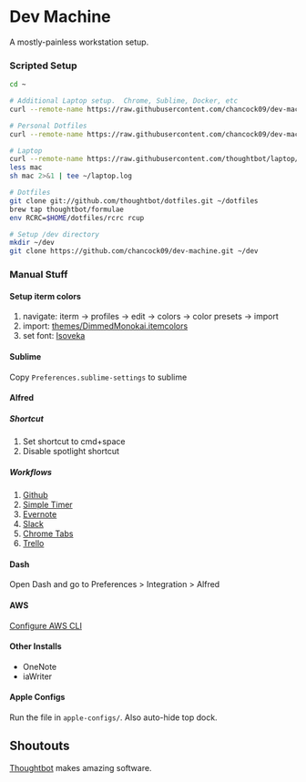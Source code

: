 # Dev Machine

A mostly-painless workstation setup.

### Scripted Setup

```bash
cd ~

# Additional Laptop setup.  Chrome, Sublime, Docker, etc
curl --remote-name https://raw.githubusercontent.com/chancock09/dev-machine/master/.laptop.local

# Personal Dotfiles
curl --remote-name https://raw.githubusercontent.com/chancock09/dev-machine/master/dofiles-local

# Laptop
curl --remote-name https://raw.githubusercontent.com/thoughtbot/laptop/master/mac
less mac
sh mac 2>&1 | tee ~/laptop.log

# Dotfiles
git clone git://github.com/thoughtbot/dotfiles.git ~/dotfiles
brew tap thoughtbot/formulae
env RCRC=$HOME/dotfiles/rcrc rcup

# Setup /dev directory
mkdir ~/dev
git clone https://github.com/chancock09/dev-machine.git ~/dev
```

### Manual Stuff

#### Setup iterm colors

1. navigate: iterm -> profiles -> edit -> colors -> color presets -> import
2. import: [themes/DimmedMonokai.itemcolors](/themes/DimmedMonokai.itemcolors)
3. set font: [Isoveka](https://github.com/be5invis/Iosevka)

#### Sublime

Copy `Preferences.sublime-settings` to sublime

#### Alfred

##### Shortcut

1. Set shortcut to cmd+space
2. Disable spotlight shortcut

##### Workflows

1. [Github](https://github.com/gharlan/alfred-github-workflow)
2. [Simple Timer](http://www.packal.org/workflow/simple-timer)
3. [Evernote](http://www.packal.org/workflow/evernote)
4. [Slack](http://www.packal.org/workflow/slackfred)
5. [Chrome Tabs](http://www.packal.org/workflow/search-safari-and-chrome-tabs)
6. [Trello](http://www.packal.org/workflow/trello-alfred)

#### Dash

Open Dash and go to Preferences > Integration > Alfred

#### AWS

[Configure AWS CLI](http://docs.aws.amazon.com/cli/latest/userguide/cli-chap-getting-started.html)

#### Other Installs

- OneNote
- iaWriter

#### Apple Configs

Run the file in `apple-configs/`.  Also auto-hide top dock.

## Shoutouts

[Thoughtbot](https://github.com/thoughtbot) makes amazing software.
